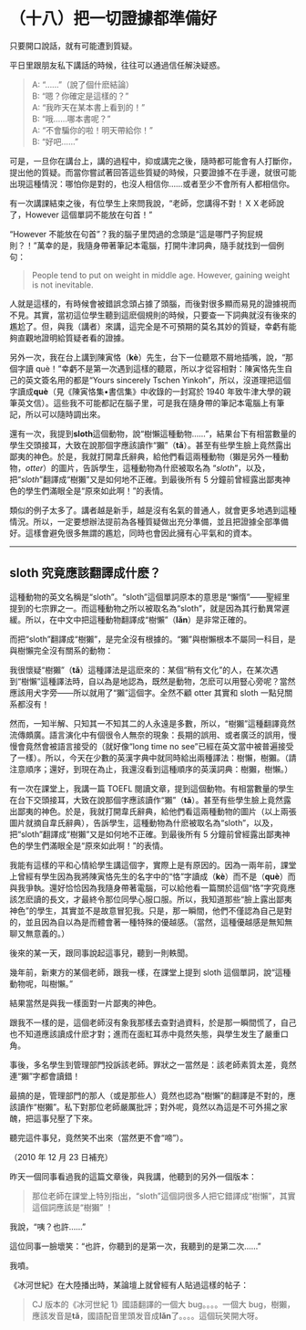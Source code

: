 # （十八）把一切證據都準備好

只要開口說話，就有可能遭到質疑。

平日里跟朋友私下講話的時候，往往可以通過信任解決疑惑。

> A: “……”（說了個什麽結論）\
>  B: “嗯？你確定是這樣的？”\
>  A: “我昨天在某本書上看到的！”\
>  B: “哦……哪本書呢？”\
>  A: “不會騙你的啦！明天帶給你！”\
>  B: “好吧……”

可是，一旦你在講台上，講的過程中，抑或講完之後，隨時都可能會有人打斷你，提出他的質疑。而當你嘗試著回答這些質疑的時候，只要證據不在手邊，就很可能出現這種情況：哪怕你是對的，也沒人相信你……或者至少不會所有人都相信你。

有一次講課結束之後，有位學生上來問我說，“老師，您講得不對！ＸＸ老師說了，However 這個單詞不能放在句首！”

“However 不能放在句首”？我的腦子里閃過的念頭是“這是哪門子狗屁規則？！”萬幸的是，我隨身帶著筆記本電腦，打開牛津詞典，隨手就找到一個例句：

> People tend to put on weight in middle age. However, gaining weight is
> not inevitable.

人就是這樣的，有時候會被錯誤念頭占據了頭腦，而後對很多顯而易見的證據視而不見。其實，當初這位學生聽到這麽個規則的時候，只要查一下詞典就沒有後來的尷尬了。但，與我（講者）來講，這完全是不可預期的莫名其妙的質疑，幸虧有能夠直觀地證明給質疑者看的證據。

另外一次，我在台上講到陳寅恪（**kè**）先生，台下一位聽眾不屑地插嘴，說，“那個字讀 què！”幸虧不是第一次遇到這樣的聽眾，所以才從容相對：陳寅恪先生自己的英文簽名用的都是“Yours
sincerely Tschen
Yinkoh”，所以，沒道理把這個字讀成**què**（見《陳寅恪集•書信集》中收錄的一封寫於 1940 年致牛津大學的親筆英文信）。這些我不可能都記在腦子里，可是我在隨身帶的筆記本電腦上有筆記，所以可以隨時調出來。

還有一次，我提到**sloth**這個動物，說“樹懶這種動物……”，結果台下有相當數量的學生交頭接耳，大致在說那個字應該讀作“獺”（**tǎ**）。甚至有些學生臉上竟然露出鄙夷的神色。於是，我就打開韋氏辭典，給他們看這兩種動物（獺是另外一種動物，_otter_）的圖片，告訴學生，這種動物為什麽被取名為
“_sloth_”，以及，把“_sloth_”翻譯成“樹獺”又是如何地不正確。到最後所有 5 分鐘前曾經露出鄙夷神色的學生們滿眼全是“原來如此啊！”的表情。

類似的例子太多了。講者越是新手，越是沒有名氣的普通人，就會更多地遇到這種情況。所以，一定要想辦法提前為各種質疑做出充分準備，並且把證據全部準備好。這樣會避免很多無謂的尷尬，同時也會因此擁有心平氣和的資本。

---

## sloth 究竟應該翻譯成什麽？

這種動物的英文名稱是“sloth”。“sloth”這個單詞原本的意思是“懶惰”——聖經里提到的七宗罪之一。而這種動物之所以被取名為“sloth”，就是因為其行動異常遲緩。所以，在中文中把這種動物翻譯成“樹懶”（**lǎn**）是非常正確的。

而把“sloth”翻譯成“樹獺”，是完全沒有根據的。“獺”與樹懶根本不屬同一科目，是與樹懶完全沒有關系的動物：

我很懷疑“樹獺”（**tǎ**）這種譯法是這麽來的：某個“稍有文化”的人，在某次遇到“樹懶”這種譯法時，自以為是地認為，既然是動物，怎麽可以用豎心旁呢？當然應該用犬字旁——所以就用了“獺”這個字。全然不顧 otter 其實和 sloth 一點兒關系都沒有！

然而，一知半解、只知其一不知其二的人永遠是多數，所以，“樹獺”這種翻譯竟然流傳頗廣。語言演化中有個很令人無奈的現象：長期的誤用、或者廣泛的誤用，慢慢會竟然會被語言接受的（就好像“long
time no
see”已經在英文當中被普遍接受了一樣）。所以，今天在少數的英漢字典中就同時給出兩種譯法：樹懶，樹獺。（請注意順序；還好，到現在為止，我還沒看到這種順序的英漢詞典：樹獺，樹懶。）

有一次在課堂上，我講一篇 TOEFL 閱讀文章，提到這個動物。有相當數量的學生在台下交頭接耳，大致在說那個字應該讀作“獺”（**tǎ**）。甚至有些學生臉上竟然露出鄙夷的神色。於是，我就打開韋氏辭典，給他們看這兩種動物的圖片（以上兩張圖片就摘自韋氏辭典），告訴學生，這種動物為什麽被取名為“sloth”，以及，把“sloth”翻譯成“樹獺”又是如何地不正確。到最後所有 5 分鐘前曾經露出鄙夷神色的學生們滿眼全是“原來如此啊！”的表情。

我能有這樣的平和心情給學生講這個字，實際上是有原因的。因為一兩年前，課堂上曾經有學生因為我將陳寅恪先生的名字中的“恪”字讀成（**kè**）而不是（**què**）而與我爭執。還好恰恰因為我隨身帶著電腦，可以給他看一篇關於這個“恪”字究竟應該怎麽讀的長文，才最終令那位同學心服口服。所以，我知道那些“臉上露出鄙夷神色”的學生，其實並不是故意冒犯我。只是，那一瞬間，他們不僅認為自己是對的，並且因為自以為是而體會著一種特殊的優越感。（當然，這種優越感是無知無聊又無意義的。）

後來的某一天，跟同事說起這事兒，聽到一則軼聞。

幾年前，新東方的某個老師，跟我一樣，在課堂上提到 sloth 這個單詞，說“這種動物呢，叫樹懶。”

結果當然是與我一樣面對一片鄙夷的神色。

跟我不一樣的是，這個老師沒有象我那樣去查對過資料，於是那一瞬間慌了，自己也不知道應該讀成什麽才對；進而在面紅耳赤中竟然失態，與學生发生了嚴重口角。

事後，多名學生到管理部門投訴該老師。罪狀之一當然是：該老師素質太差，竟然連“獺”字都會讀錯！

最搞的是，管理部門的那人（或是那些人）竟然也認為“樹懶”的翻譯是不對的，應該讀作“樹獺”。私下對那位老師嚴厲批評；對外呢，竟然以為這是不可外揚之家醜，把這事兒壓了下來。

聽完這件事兒，竟然笑不出來（當然更不會“啼”）。

（2010 年 12 月 23 日補充）

昨天一個同事看過我的這篇文章後，與我講，他聽到的另外一個版本：

> 那位老師在課堂上特別指出，“sloth”這個詞很多人把它錯譯成“樹懶”，其實這個詞應該是“樹獺”
> ！

我說，“咦？也許……”

這位同事一臉壞笑：“也許，你聽到的是第一次，我聽到的是第二次……”

我噴。

《冰河世紀》在大陸播出時，某論壇上就曾經有人貼過這樣的帖子：

> CJ 版本的《冰河世紀 1》國語翻譯的一個大 bug。。。。一個大 bug，樹獺，應該发音是**tǎ**，國語配音里頭发音成**lǎn**了。。。。這個玩笑開大呀。
